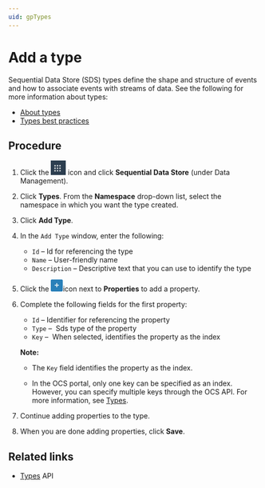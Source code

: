 ```yaml
---
uid: gpTypes
---
```


# Add a type

Sequential Data Store (SDS) types define the shape and structure of events and how to associate events with streams of data. See the following for more information about types:

- [About types](xref:ccTypes)
- [Types best practices](xref:bpTypes)

## Procedure

1. Click the ![Menu icon](images\menu-icon.png) icon and click **Sequential Data Store** (under Data Management).

1. Click **Types**. From the **Namespace** drop-down list, select the namespace in which you want the type created.

1. Click **Add Type**.

1. In the `Add Type` window, enter the following:

   - `Id` &ndash; Id for referencing the type
   - `Name` &ndash; User-friendly name
   - `Description` &ndash; Descriptive text that you can use to identify the type

1. Click the ![Properties icon](Images\PropertiesPlusIcon.png)icon next to **Properties** to add a property.

1. Complete the following fields for the first property:
   - `Id` &ndash; Identifier for referencing the property
   - `Type` &ndash;  Sds type of the property
   - `Key` &ndash;  When selected, identifies the property as the index 
   
   **Note:**
   
   - The `Key` field identifies the property as the index.
   
   - In the OCS portal, only one key can be specified as an index. However, you can specify multiple keys  through the OCS API. For more information, see [Types](xref:sdsTypes).
   
   <!-- There may be a better topic to link to. --> 
   
   <!-- This is due to a bug in the UI. Check with engineering/product management about how to frame this. It's unclear when this bug will be fixed. -->
   
1. Continue adding properties to the type.

1. When you are done adding properties, click **Save**.

## Related links

- [Types](xref:sdsTypes) API